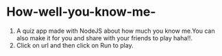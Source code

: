 # How-well-you-know-me-
1. A quiz app made with NodeJS about how much you know me.You can also make it for you and share with your friends to play haha!!.
2. Click on url and then click on Run to play.

